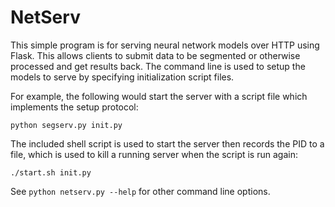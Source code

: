 # NetServ

This simple program is for serving neural network models over HTTP using Flask. This allows clients to submit data to be 
segmented or otherwise processed and get results back. The command line is used to setup the models to serve by specifying 
initialization script files. 

For example, the following would start the server with a script file which implements the setup protocol:

    python segserv.py init.py
    
The included shell script is used to start the server then records the PID to a file, which is used to kill a running
server when the script is run again:

    ./start.sh init.py
    
See `python netserv.py --help` for other command line options.